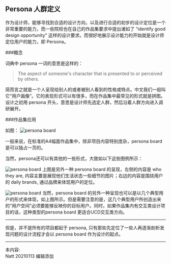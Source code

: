 ## Persona 人群定义

作为设计师，能够寻找到合适的设计方向，以及进行合适的初步的设计定位是一个非常重要的能力，而一些院校也在自己的作品集要求中提出诸如了 “identify good design opportunity” 这样的设计要求。而很好地展示设计能力的开始就是设计师定位用户的能力，即 Persona。

###概念

词典中 persona 一词的意思是这样的：

> The aspect of someone's character that is presented to or perceived by others.

简而言之就是一个人呈现给别人的或者被别人看到的性格或特点。中文我们一般叫它“用户画像”。它的表现形式可以有很多，而在作品集中最常见的形式就是拼图。设计之初用 persona 开头，意思是设计师先选定人群，然后沿着人群方向进入调研展开。

###作品集应用

如图：
![persona board](http://kitpic.makebi.net/2021/id_02.jpg)

一般来说，在标准的A4幅面作品集中，除非项目内容特别庞杂，persona board 是可以独占一页的。

当然，persona还可以有其他的一些形式，大致如以下这些图例所示：

![persona board](http://kitpic.makebi.net/2021/id_03.jpg)
上图是另外一种 persona board 的呈现，左侧的内容是 who they are, 内容主要是展现他们生活状态一些细节的图片；右边的内容是围绕用户的 daily brands, 通过品牌来体现用户的定位。

![persona board](http://kitpic.makebi.net/2021/id_04.jpg)
当然，persona board 的另外一种呈现也可以是以几个典型用户的形式来体现，如上图所示。但是需要注意的是，这几个典型用户所创造出来的“用户空间”必须要能够反映你的目标用户。同时，如果作品集内有交互类设计项目的话，这种类型的persona board 更适合UCD交互类方向。

---

但是，并不是所有的项目都起于 persona, 只有那些先定位了一些人再逐渐剖析发现问题的设计流程才会以 persona board 作为设计的起点。



---
本内容:  
Natt 20210113 编辑添加